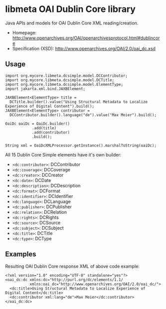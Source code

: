 # libmeta OAI Dublin Core library

Java APIs and models for OAI Dublin Core XML reading/creation.

* Homepage: <http://www.openarchives.org/OAI/openarchivesprotocol.html#dublincore>
* Specification (XSD): <http://www.openarchives.org/OAI/2.0/oai_dc.xsd>

## Usage

```
import org.mycore.libmeta.dcsimple.model.DCContributor;
import org.mycore.libmeta.dcsimple.model.DCTitle;
import org.mycore.libmeta.dcsimple.model.ElementType;
import jakarta.xml.bind.JAXBElement;

JAXBElement<ElementType> title =
  DCTitle.builder().value("Using Structural Metadata to Localize Experience of Digital Content").build();
JAXBElement<ElementType> contributor =
  DCContributor.builder().language("de").value("Max Meier").build();

OaiDc oaiDc = OaiDc.builder()
            .add(title)
            .add(contributor)
            .build();

String xml = OaiDcXMLProcessor.getInstance().marshalToString(oaiDc);            
```
All 15 Dublin Core Simple elements have it's own builder:

* `<dc:contributor>`: DCContributor
* `<dc:coverage>`: DCCoverage
* `<dc:creator>`: DCCreator
* `<dc:date>`: DCDate
* `<dc:description>`: DCDescription
* `<dc:format>`: DCFormat
* `<dc:identifier>`: DCIdentifier
* `<dc:language>`: DCLanguage
* `<dc:publisher>`: DCPublisher
* `<dc:relation>`: DCRelation
* `<dc:rights>`: DCRights
* `<dc:source>`: DCSource
* `<dc:subject>`: DCSubject
* `<dc:title>`: DCTitle
* `<dc:type>`: DCType

## Examples

Resulting OAI Dublin Core response XML of above code example:

```
<?xml version="1.0" encoding="UTF-8" standalone="yes"?>
<oai_dc:dc xmlns:dc="http://purl.org/dc/elements/1.1/
           xmlns:oai_dc="http://www.openarchives.org/OAI/2.0/oai_dc/">
  <dc:title>Using Structural Metadata to Localize Experience of Digital Content</dc:title>
  <dc:contributor xml:lang="de">Max Meier</dc:contributor>
</oai_dc:dc>
```